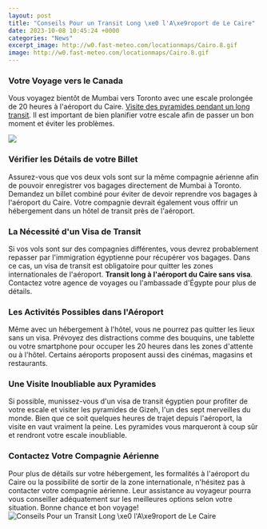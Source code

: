 ```yaml
---
layout: post
title: "Conseils Pour un Transit Long \xe0 l'A\xe9roport de Le Caire"
date: 2023-10-08 10:45:24 +0000
categories: "News"
excerpt_image: http://w0.fast-meteo.com/locationmaps/Cairo.8.gif
image: http://w0.fast-meteo.com/locationmaps/Cairo.8.gif
---
```


### Votre Voyage vers le Canada
Vous voyagez bientôt de Mumbai vers Toronto avec une escale prolongée de 20 heures à l'aéroport du Caire. [Visite des pyramides pendant un long transit](https://thelivenews.github.io/2023-12-04-the-beauty-and-history-of-warsaw-poland-s-underrated-capital/). Il est important de bien planifier votre escale afin de passer un bon moment et éviter les problèmes. 

![](http://mapa-metro.com/mapas/Cairo/800-mapa-metro-cairo.png)
### Vérifier les Détails de votre Billet 
Assurez-vous que vos deux vols sont sur la même compagnie aérienne afin de pouvoir enregistrer vos bagages directement de Mumbai à Toronto. Demandez un billet combiné pour éviter de devoir reprendre vos bagages à l'aéroport du Caire. Votre compagnie devrait également vous offrir un hébergement dans un hôtel de transit près de l'aéroport.
### La Nécessité d'un Visa de Transit 
Si vos vols sont sur des compagnies différentes, vous devrez probablement repasser par l'immigration égyptienne pour récupérer vos bagages. Dans ce cas, un visa de transit est obligatoire pour quitter les zones internationales de l'aéroport. **Transit long à l'aéroport du Caire sans visa**. Contactez votre agence de voyages ou l'ambassade d'Égypte pour plus de détails.  
### Les Activités Possibles dans l'Aéroport 
Même avec un hébergement à l'hôtel, vous ne pourrez pas quitter les lieux sans un visa. Prévoyez des distractions comme des bouquins, une tablette ou votre smartphone pour occuper les 20 heures dans les zones d'attente ou à l'hôtel. Certains aéroports proposent aussi des cinémas, magasins et restaurants.
### Une Visite Inoubliable aux Pyramides 
Si possible, munissez-vous d'un visa de transit égyptien pour profiter de votre escale et visiter les pyramides de Gizeh, l'un des sept merveilles du monde. Bien que ce soit quelques heures de trajet depuis l'aéroport, la visite en vaut vraiment la peine. Les pyramides vous marqueront à coup sûr et rendront votre escale inoubliable. 
### Contactez Votre Compagnie Aérienne
Pour plus de détails sur votre hébergement, les formalités à l'aéroport du Caire ou la possibilité de sortir de la zone internationale, n'hésitez pas à contacter votre compagnie aérienne. Leur assistance au voyageur pourra vous conseiller adéquatement sur les meilleures options selon votre situation. Bonne chance et bon voyage!
![Conseils Pour un Transit Long \xe0 l'A\xe9roport de Le Caire](http://w0.fast-meteo.com/locationmaps/Cairo.8.gif)